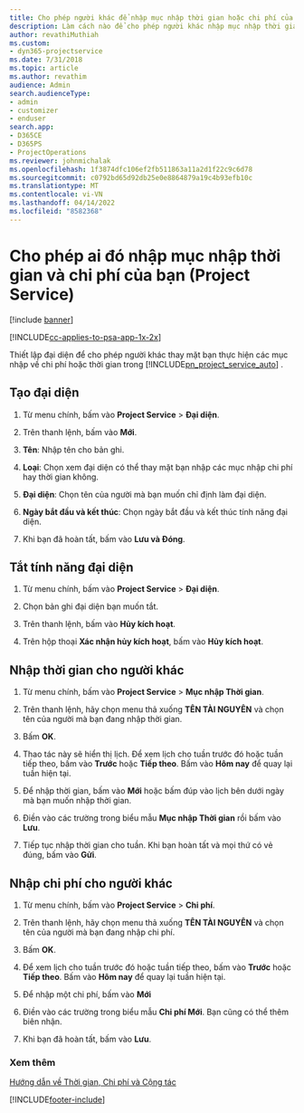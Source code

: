 ```yaml
---
title: Cho phép người khác để nhập mục nhập thời gian hoặc chi phí của bạn
description: Làm cách nào để cho phép người khác nhập mục nhập thời gian hoặc chi phí của bạn trong Project Service
author: revathiMuthiah
ms.custom:
- dyn365-projectservice
ms.date: 7/31/2018
ms.topic: article
ms.author: revathim
audience: Admin
search.audienceType:
- admin
- customizer
- enduser
search.app:
- D365CE
- D365PS
- ProjectOperations
ms.reviewer: johnmichalak
ms.openlocfilehash: 1f3874dfc106ef2fb511863a11a2d1f22c9c6d78
ms.sourcegitcommit: c0792bd65d92db25e0e8864879a19c4b93efb10c
ms.translationtype: MT
ms.contentlocale: vi-VN
ms.lasthandoff: 04/14/2022
ms.locfileid: "8582368"
---
```

# <a name="allow-someone-else-to-enter-your-time-entry-or-expense-project-service"></a>Cho phép ai đó nhập mục nhập thời gian và chi phí của bạn (Project Service)

[!include [banner](../includes/psa-now-project-operations.md)]

[!INCLUDE[cc-applies-to-psa-app-1x-2x](../includes/cc-applies-to-psa-app-1x-2x.md)]

Thiết lập đại diện để cho phép người khác thay mặt bạn thực hiện các mục nhập về chi phí hoặc thời gian trong [!INCLUDE[pn_project_service_auto](../includes/pn-project-service-auto.md)] .  
  
## <a name="create-a-delegate"></a>Tạo đại diện  
  
1.  Từ menu chính, bấm vào **Project Service** > **Đại diện**.  
  
2.  Trên thanh lệnh, bấm vào **Mới**.  
  
3. **Tên**: Nhập tên cho bản ghi.  
  
4. **Loại**: Chọn xem đại diện có thể thay mặt bạn nhập các mục nhập chi phí hay thời gian không.  
  
5. **Đại diện**: Chọn tên của người mà bạn muốn chỉ định làm đại diện.  
  
6. **Ngày bắt đầu và kết thúc**: Chọn ngày bắt đầu và kết thúc tính năng đại diện.  
  
7.  Khi bạn đã hoàn tất, bấm vào **Lưu và Đóng**.  
  
## <a name="turn-off-delegation"></a>Tắt tính năng đại diện  
  
1.  Từ menu chính, bấm vào **Project Service** > **Đại diện**.  
  
2.  Chọn bản ghi đại diện bạn muốn tắt.  
  
3.  Trên thanh lệnh, bấm vào **Hủy kích hoạt**.  
  
4.  Trên hộp thoại **Xác nhận hủy kích hoạt**, bấm vào **Hủy kích hoạt**.  
  
## <a name="enter-time-for-someone-else"></a>Nhập thời gian cho người khác  
  
1.  Từ menu chính, bấm vào **Project Service** > **Mục nhập Thời gian**.  
  
2.  Trên thanh lệnh, hãy chọn menu thả xuống **TÊN TÀI NGUYÊN** và chọn tên của người mà bạn đang nhập thời gian.  
  
3.  Bấm **OK**.  
  
4.  Thao tác này sẽ hiển thị lịch. Để xem lịch cho tuần trước đó hoặc tuần tiếp theo, bấm vào **Trước** hoặc **Tiếp theo**. Bấm vào **Hôm nay** để quay lại tuần hiện tại.  
  
5.  Để nhập thời gian, bấm vào **Mới** hoặc bấm đúp vào lịch bên dưới ngày mà bạn muốn nhập thời gian.  
  
6.  Điền vào các trường trong biểu mẫu **Mục nhập Thời gian** rồi bấm vào **Lưu**.  
  
7.  Tiếp tục nhập thời gian cho tuần. Khi bạn hoàn tất và mọi thứ có vẻ đúng, bấm vào **Gửi**.  
  
## <a name="enter-expenses-for-someone-else"></a>Nhập chi phí cho người khác  
  
1.  Từ menu chính, bấm vào **Project Service** > **Chi phí**.  
  
2.  Trên thanh lệnh, hãy chọn menu thả xuống **TÊN TÀI NGUYÊN** và chọn tên của người mà bạn đang nhập chi phí.  
  
3.  Bấm **OK**.  
  
4.  Để xem lịch cho tuần trước đó hoặc tuần tiếp theo, bấm vào **Trước** hoặc **Tiếp theo**. Bấm vào **Hôm nay** để quay lại tuần hiện tại.  
  
5.  Để nhập một chi phí, bấm vào **Mới**  
  
6.  Điền vào các trường trong biểu mẫu **Chi phí Mới**. Bạn cũng có thể thêm biên nhận.  
  
7.  Khi bạn đã hoàn tất, bấm vào **Lưu**.  
  
### <a name="see-also"></a>Xem thêm  
 [Hướng dẫn về Thời gian, Chi phí và Cộng tác](../psa/time-expense-collaboration-guide.md)


[!INCLUDE[footer-include](../includes/footer-banner.md)]
